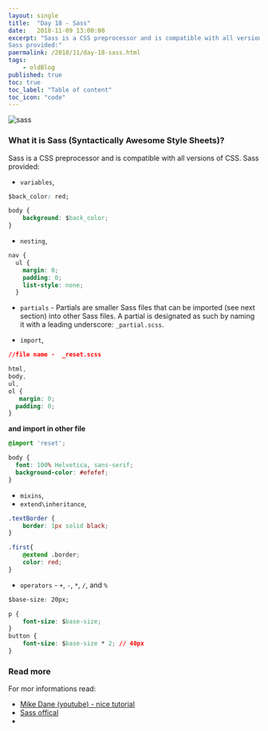```yaml
---
layout: single
title:  "Day 18 - Sass"
date:   2018-11-09 13:00:00
excerpt: "Sass is a CSS preprocessor and is compatible with all versions of CSS. 
Sass provided:"
paermalink: /2018/11/day-18-sass.html
tags:
    - oldBlog
published: true
toc: true
toc_label: "Table of content"
toc_icon: "code"
--- 
```


![sass](/assets/sass.png)

### What it is Sass (Syntactically Awesome Style Sheets)? 

Sass is a CSS preprocessor and is compatible with all versions of CSS. 
Sass provided:

- `variables`,

```css
$back_color: red;

body {
    background: $back_color;
}
```

- `nesting`,

```css
nav {
  ul {
    margin: 0;
    padding: 0;
    list-style: none;
  }
```

- `partials` - Partials are smaller Sass files that can be imported (see next section) into other Sass files. A partial is designated as such by naming it with a leading underscore: `_partial.scss`.

- `import`,

```css
//file name -  _reset.scss

html,
body,
ul,
ol {
   margin: 0;
  padding: 0;
}
```

**and import in other file**

```css
@import 'reset';

body {
  font: 100% Helvetica, sans-serif;
  background-color: #efefef;
}
```

- `mixins`,
- `extend\inheritance`,

```css
.textBorder {
    border: 1px solid black;
}

.first{
    @extend .border;
    color: red;
}
```

- `operators` - `+`, `-`, `*`, `/`, and `%`

```css
$base-size: 20px;

p {
    font-size: $base-size;
}
button {
    font-size: $base-size * 2; // 40px
}
```

### Read more

For mor informations read:

- [Mike Dane (youtube) - nice tutorial](https://www.youtube.com/watch?v=oq3cmfdleME&list=PLLAZ4kZ9dFpOMcA70cU3gZZAXeCR9CNS9)
- [Sass offical](http://sass-lang.com/guide)
- 